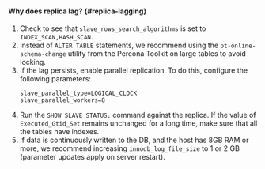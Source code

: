 #### Why does replica lag? {#replica-lagging}

1. Check to see that `slave_rows_search_algorithms` is set to `INDEX_SCAN,HASH_SCAN`.
1. Instead of `ALTER TABLE` statements, we recommend using the `pt-online-schema-change` utility from the Percona Toolkit on large tables to avoid locking.
1. If the lag persists, enable parallel replication. To do this, configure the following parameters:
   ```
   slave_parallel_type=LOGICAL_CLOCK
   slave_parallel_workers=8
   ```
1. Run the `SHOW SLAVE STATUS;` command against the replica. If the value of `Executed_Gtid_Set` remains unchanged for a long time, make sure that all the tables have indexes.
1. If data is continuously written to the DB, and the host has 8GB RAM or more, we recommend increasing `innodb_log_file_size` to 1 or 2 GB (parameter updates apply on server restart).
